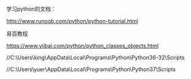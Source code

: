 学习python的文档：


http://www.runoob.com/python/python-tutorial.html




易百教程

https://www.yiibai.com/python/python_classes_objects.html




//C:\Users\king\AppData\Local\Programs\Python\Python36-32\Scripts

//C:\Users\yuer\AppData\Local\Programs\Python\Python37\Scripts